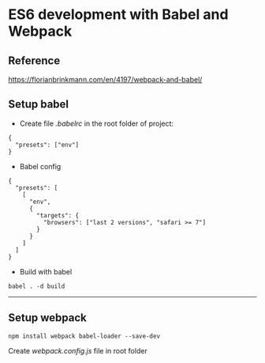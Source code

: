 # ES6 development with Babel and Webpack

## Reference
https://florianbrinkmann.com/en/4197/webpack-and-babel/

## Setup babel
* Create file *.babelrc* in the root folder of project:
```
{
  "presets": ["env"]
}
```

* Babel config

```
{
  "presets": [
    [
      "env",
      {
        "targets": {
          "browsers": ["last 2 versions", "safari >= 7"]
        }
      }
    ]
  ]
}
```

* Build with babel

```
babel . -d build
```
---

## Setup webpack
```
npm install webpack babel-loader --save-dev
```
 Create *webpack.config.js* file in root folder